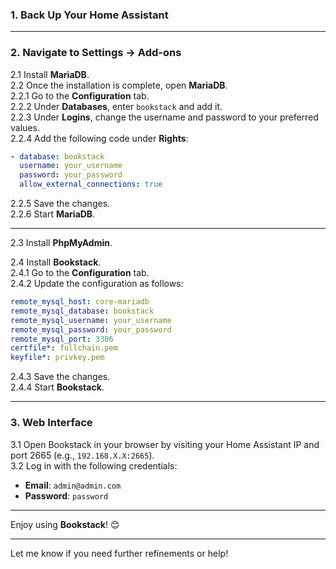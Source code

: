 ### 1. Back Up Your Home Assistant

---

### 2. Navigate to Settings → Add-ons  
2.1 Install **MariaDB**.  
2.2 Once the installation is complete, open **MariaDB**.  
2.2.1 Go to the **Configuration** tab.  
2.2.2 Under **Databases**, enter `bookstack` and add it.  
2.2.3 Under **Logins**, change the username and password to your preferred values.  
2.2.4 Add the following code under **Rights**:  
```yaml
- database: bookstack
  username: your_username
  password: your_password
  allow_external_connections: true
```
2.2.5 Save the changes.  
2.2.6 Start **MariaDB**.

---

2.3 Install **PhpMyAdmin**.  

2.4 Install **Bookstack**.  
2.4.1 Go to the **Configuration** tab.  
2.4.2 Update the configuration as follows:
```yaml
remote_mysql_host: core-mariadb
remote_mysql_database: bookstack
remote_mysql_username: your_username
remote_mysql_password: your_password
remote_mysql_port: 3306
certfile*: fullchain.pem
keyfile*: privkey.pem
```
2.4.3 Save the changes.  
2.4.4 Start **Bookstack**.

---

### 3. Web Interface  
3.1 Open Bookstack in your browser by visiting your Home Assistant IP and port 2665 (e.g., `192.168.X.X:2665`).  
3.2 Log in with the following credentials:  
- **Email**: `admin@admin.com`  
- **Password**: `password`  

---

Enjoy using **Bookstack**! 😊

--- 

Let me know if you need further refinements or help!
